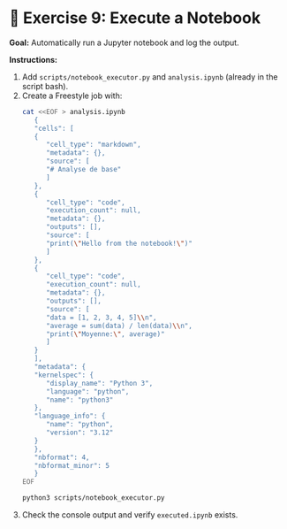 # 🧪 Exercise 9: Execute a Notebook

**Goal:** Automatically run a Jupyter notebook and log the output.

**Instructions:**
1. Add `scripts/notebook_executor.py` and `analysis.ipynb` (already in the script bash).
2. Create a Freestyle job with:
   ```bash
   cat <<EOF > analysis.ipynb
      {
      "cells": [
      {
         "cell_type": "markdown",
         "metadata": {},
         "source": [
         "# Analyse de base"
         ]
      },
      {
         "cell_type": "code",
         "execution_count": null,
         "metadata": {},
         "outputs": [],
         "source": [
         "print(\"Hello from the notebook!\")"
         ]
      },
      {
         "cell_type": "code",
         "execution_count": null,
         "metadata": {},
         "outputs": [],
         "source": [
         "data = [1, 2, 3, 4, 5]\\n",
         "average = sum(data) / len(data)\\n",
         "print(\"Moyenne:\", average)"
         ]
      }
      ],
      "metadata": {
      "kernelspec": {
         "display_name": "Python 3",
         "language": "python",
         "name": "python3"
      },
      "language_info": {
         "name": "python",
         "version": "3.12"
      }
      },
      "nbformat": 4,
      "nbformat_minor": 5
      }
   EOF

   python3 scripts/notebook_executor.py
   ```
3. Check the console output and verify `executed.ipynb` exists.
